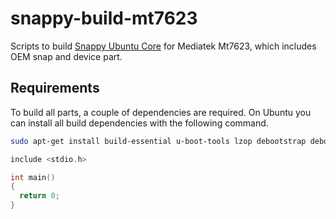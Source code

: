 # snappy-build-mt7623
Scripts to build [Snappy Ubuntu Core](http://developer.ubuntu.com/snappy/) for Mediatek Mt7623, which includes OEM snap and device part.

## Requirements
To build all parts, a couple of dependencies are required. On Ubuntu you can
install all build dependencies with the following command.

```bash
sudo apt-get install build-essential u-boot-tools lzop debootstrap debootstrap gcc-arm-linux-gnueabihf
```
```c
include <stdio.h>

int main()
{
  return 0;
}
```

